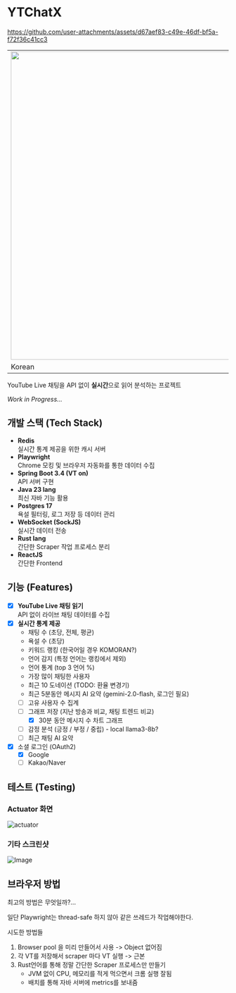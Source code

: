 # YTChatX

https://github.com/user-attachments/assets/d67aef83-c49e-46df-bf5a-f72f36c41cc3

<table>
  <tr>
    <td><img src="https://github.com/user-attachments/assets/5bcbb942-569c-4991-828b-3a33f8b6084f" width="700"></td>
    <td><img src="https://github.com/user-attachments/assets/234312e4-40f6-4d8d-869b-d181b69c03eb" width="700"></td>
  </tr>
  <tr>
    <td>Korean</td>
    <td>English</td>
  </tr>
</table>

YouTube Live 채팅을 API 없이 **실시간**으로 읽어 분석하는 프로젝트

*Work in Progress...*

## 개발 스택 (Tech Stack)

- **Redis**  
  실시간 통계 제공을 위한 캐시 서버
- **Playwright**  
  Chrome 모킹 및 브라우저 자동화를 통한 데이터 수집
- **Spring Boot 3.4 (VT on)**  
  API 서버 구현
- **Java 23 lang**  
  최신 자바 기능 활용
- **Postgres 17**  
  욕설 필터링, 로그 저장 등 데이터 관리
- **WebSocket (SockJS)**  
  실시간 데이터 전송
- **Rust lang**  
  간단한 Scraper 작업 프로세스 분리
- **ReactJS**  
  간단한 Frontend


## 기능 (Features)

- [x] **YouTube Live 채팅 읽기**  
  API 없이 라이브 채팅 데이터를 수집
- [x] **실시간 통계 제공**
  - 채팅 수 (초당, 전체, 평균)
  - 욕설 수 (초당)
  - 키워드 랭킹 (한국어일 경우 KOMORAN?)
  - 언어 감지 (특정 언어는 랭킹에서 제외)
  - 언어 통계 (top 3 언어 %)
  - 가장 많이 채팅한 사용자
  - 최근 10 도네이션 (TODO: 환율 변경기)
  - 최근 5분동안 메시지 AI 요약 (gemini-2.0-flash, 로그인 필요)
  - [ ] 고유 사용자 수 집계
  - [ ] 그래프 저장 (지난 방송과 비교, 채팅 트렌드 비교)
    - [x] 30분 동안 메시지 수 차트 그래프
  - [ ] 감정 분석 (긍정 / 부정 / 중립) - local llama3-8b?
  - [ ] 최근 채팅 AI 요약
- [x] 소셜 로그인 (OAuth2)
  - [x] Google
  - [ ] Kakao/Naver

## 테스트 (Testing)

### Actuator 화면
![actuator](https://github.com/user-attachments/assets/57bbf7a0-d88f-406f-993a-366abcc7a5e2)

[//]: # (### Dashboard 화면)
[//]: # (![dashboard]&#40;https://github.com/user-attachments/assets/63891103-6d33-45e7-a172-3c5265bd8b1b&#41;)

### 기타 스크린샷
![Image](https://github.com/user-attachments/assets/253585cc-5cf1-42bc-8b45-7729e851ad4b)

## 브라우저 방법

최고의 방법은 무엇일까?...

일단 Playwright는 thread-safe 하지 않아 같은 쓰레드가 작업해야한다.

시도한 방법들
1. Browser pool 을 미리 만들어서 사용 -> Object 없어짐
2. 각 VT를 저장해서 scraper 마다 VT 실행 -> 근본
3. Rust언어를 통해 정말 간단한 Scraper 프로세스만 만들기
   - JVM 없이 CPU, 메모리를 적게 먹으면서 크롬 실행 잘됨
   - 배치를 통해 자바 서버에 metrics를 보내줌